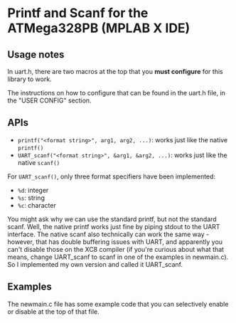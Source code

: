 # Printf and Scanf for the ATMega328PB (MPLAB X IDE) 

## Usage notes

In uart.h, there are two macros at the top that you **must configure** for this library to work.

The instructions on how to configure that can be found in the uart.h file, in the "USER CONFIG" section.

## APIs

- ```printf("<format string>", arg1, arg2, ...)```: works just like the native ```printf()```
- ```UART_scanf("<format string>", &arg1, &arg2, ...)```: works just like the native ```scanf()```

For ```UART_scanf()```, only three format specifiers have been implemented:
- ```%d```: integer
- ```%s```: string
- ```%c```: character

You might ask why we can use the standard printf, but not the standard scanf. Well, the native printf works just fine by piping stdout to the UART interface. The native scanf also technically can work the same way - however, that has double buffering issues with UART, and apparently you can't disable those on the XC8 compiler (if you're curious about what that means, change UART_scanf to scanf in one of the examples in newmain.c). So I implemented my own version and called it UART_scanf.

## Examples

The newmain.c file has some example code that you can selectively enable or disable at the top of that file.
